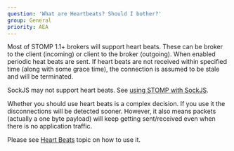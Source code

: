 ```yaml
---
question: 'What are Heartbeats? Should I bother?'
group: General
priority: AEA
---
```


Most of STOMP 1.1+ brokers will support heart beats.
These can be broker to the client (incoming) or client to the broker (outgoing).
When enabled periodic heat beats are sent.
If heart beats are not received within specified time (along with some grace time),
the connection is assumed to be stale and will be terminated.

SockJS may not support heart beats.
See [using STOMP with SockJS](/guide/stompjs/rx-stomp/ng2-stompjs/using-stomp-with-sockjs.html).

Whether you should use heart beats is a complex decision.
If you use it the disconnections will be detected sooner.
However, it also means packets (actually a one byte payload) will keep getting sent/received even when
there is no application traffic.

Please see [Heart Beats](/guide/stompjs/using-stompjs-v5.html#heart-beating)
topic on how to use it.
